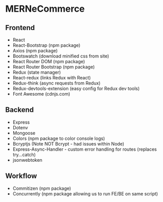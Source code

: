 # MERNeCommerce

## Frontend

- React
- React-Bootstrap (npm package)
- Axios (npm package)
- Bootswatch (download minified css from site)
- React Router DOM (npm package)
- React Router Bootstrap (npm package)
- Redux (state manager)
- React-redux (links Redux with React)
- Redux-think (async requests from Redux)
- Redux-devtools-extension (easy config for Redux dev tools)
- Font Awesome (cdnjs.com)

## Backend

- Express
- Dotenv
- Mongoose
- Colors (npm package to color console logs)
- Bcryptjs (Note NOT Bcrypt - had issues within Node)
- Express-Async-Handler - custom error handling for routes (replaces try...catch)
- jsonwebtoken

## Workflow

- Commitizen (npm package)
- Concurrently (npm package allowing us to run FE/BE on same script) 
